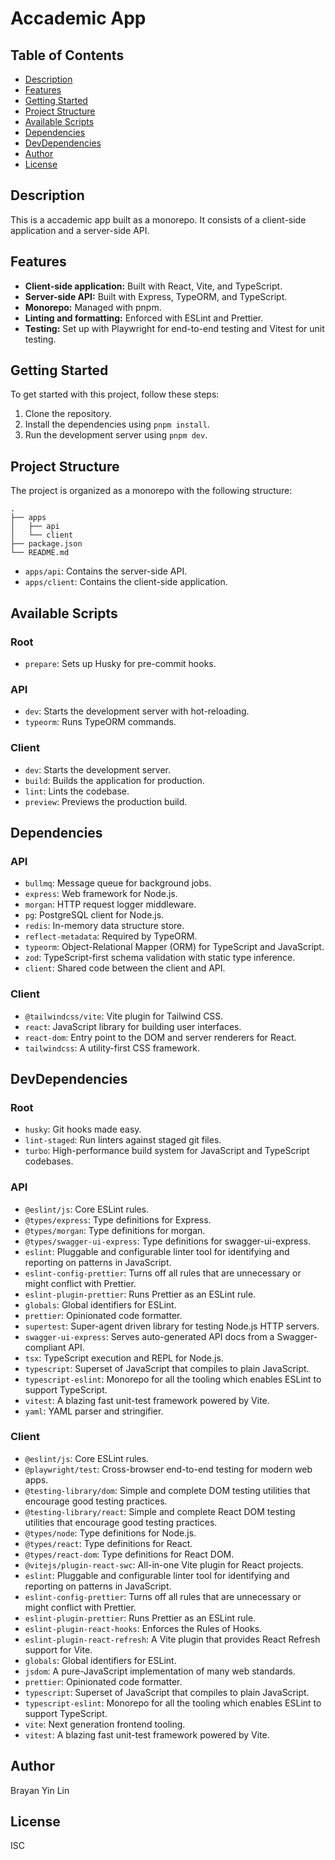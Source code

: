 # Accademic App

## Table of Contents
- [Description](#description)
- [Features](#features)
- [Getting Started](#getting-started)
- [Project Structure](#project-structure)
- [Available Scripts](#available-scripts)
- [Dependencies](#dependencies)
- [DevDependencies](#devdependencies)
- [Author](#author)
- [License](#license)

## Description
This is a accademic app built as a monorepo. It consists of a client-side application and a server-side API.

## Features
- **Client-side application:** Built with React, Vite, and TypeScript.
- **Server-side API:** Built with Express, TypeORM, and TypeScript.
- **Monorepo:** Managed with pnpm.
- **Linting and formatting:** Enforced with ESLint and Prettier.
- **Testing:** Set up with Playwright for end-to-end testing and Vitest for unit testing.

## Getting Started
To get started with this project, follow these steps:
1. Clone the repository.
2. Install the dependencies using `pnpm install`.
3. Run the development server using `pnpm dev`.

## Project Structure
The project is organized as a monorepo with the following structure:
```
.
├── apps
│   ├── api
│   └── client
├── package.json
└── README.md
```
- `apps/api`: Contains the server-side API.
- `apps/client`: Contains the client-side application.

## Available Scripts
### Root
- `prepare`: Sets up Husky for pre-commit hooks.

### API
- `dev`: Starts the development server with hot-reloading.
- `typeorm`: Runs TypeORM commands.

### Client
- `dev`: Starts the development server.
- `build`: Builds the application for production.
- `lint`: Lints the codebase.
- `preview`: Previews the production build.

## Dependencies
### API
- `bullmq`: Message queue for background jobs.
- `express`: Web framework for Node.js.
- `morgan`: HTTP request logger middleware.
- `pg`: PostgreSQL client for Node.js.
- `redis`: In-memory data structure store.
- `reflect-metadata`: Required by TypeORM.
- `typeorm`: Object-Relational Mapper (ORM) for TypeScript and JavaScript.
- `zod`: TypeScript-first schema validation with static type inference.
- `client`: Shared code between the client and API.

### Client
- `@tailwindcss/vite`: Vite plugin for Tailwind CSS.
- `react`: JavaScript library for building user interfaces.
- `react-dom`: Entry point to the DOM and server renderers for React.
- `tailwindcss`: A utility-first CSS framework.

## DevDependencies
### Root
- `husky`: Git hooks made easy.
- `lint-staged`: Run linters against staged git files.
- `turbo`: High-performance build system for JavaScript and TypeScript codebases.

### API
- `@eslint/js`: Core ESLint rules.
- `@types/express`: Type definitions for Express.
- `@types/morgan`: Type definitions for morgan.
- `@types/swagger-ui-express`: Type definitions for swagger-ui-express.
- `eslint`: Pluggable and configurable linter tool for identifying and reporting on patterns in JavaScript.
- `eslint-config-prettier`: Turns off all rules that are unnecessary or might conflict with Prettier.
- `eslint-plugin-prettier`: Runs Prettier as an ESLint rule.
- `globals`: Global identifiers for ESLint.
- `prettier`: Opinionated code formatter.
- `supertest`: Super-agent driven library for testing Node.js HTTP servers.
- `swagger-ui-express`: Serves auto-generated API docs from a Swagger-compliant API.
- `tsx`: TypeScript execution and REPL for Node.js.
- `typescript`: Superset of JavaScript that compiles to plain JavaScript.
- `typescript-eslint`: Monorepo for all the tooling which enables ESLint to support TypeScript.
- `vitest`: A blazing fast unit-test framework powered by Vite.
- `yaml`: YAML parser and stringifier.

### Client
- `@eslint/js`: Core ESLint rules.
- `@playwright/test`: Cross-browser end-to-end testing for modern web apps.
- `@testing-library/dom`: Simple and complete DOM testing utilities that encourage good testing practices.
- `@testing-library/react`: Simple and complete React DOM testing utilities that encourage good testing practices.
- `@types/node`: Type definitions for Node.js.
- `@types/react`: Type definitions for React.
- `@types/react-dom`: Type definitions for React DOM.
- `@vitejs/plugin-react-swc`: All-in-one Vite plugin for React projects.
- `eslint`: Pluggable and configurable linter tool for identifying and reporting on patterns in JavaScript.
- `eslint-config-prettier`: Turns off all rules that are unnecessary or might conflict with Prettier.
- `eslint-plugin-prettier`: Runs Prettier as an ESLint rule.
- `eslint-plugin-react-hooks`: Enforces the Rules of Hooks.
- `eslint-plugin-react-refresh`: A Vite plugin that provides React Refresh support for Vite.
- `globals`: Global identifiers for ESLint.
- `jsdom`: A pure-JavaScript implementation of many web standards.
- `prettier`: Opinionated code formatter.
- `typescript`: Superset of JavaScript that compiles to plain JavaScript.
- `typescript-eslint`: Monorepo for all the tooling which enables ESLint to support TypeScript.
- `vite`: Next generation frontend tooling.
- `vitest`: A blazing fast unit-test framework powered by Vite.

## Author
Brayan Yin Lin

## License
ISC

